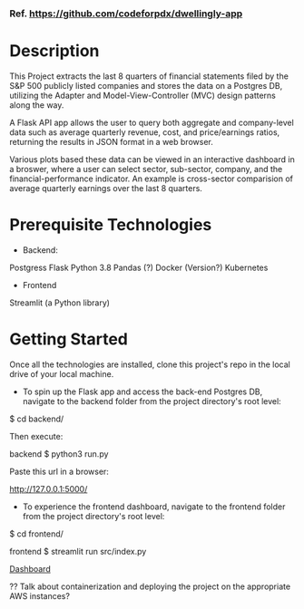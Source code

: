 ### Ref. https://github.com/codeforpdx/dwellingly-app

# Description

This Project extracts the last 8 quarters of financial statements filed by the S&P 500 publicly listed companies and stores the data on a Postgres DB, utilizing the Adapter and Model-View-Controller (MVC) design patterns along the way.

A Flask API app allows the user to query both aggregate and company-level data such as average quarterly revenue, cost, and price/earnings ratios, returning the results in JSON format in a web browser.

Various plots based these data can be viewed in an interactive dashboard in a broswer, where a user can select sector, sub-sector, company, and the financial-performance indicator.  An example is cross-sector comparision of average quarterly earnings over the last 8 quarters.

# Prerequisite Technologies

* Backend:

Postgress
Flask
Python 3.8
Pandas (?)
Docker (Version?)
Kubernetes

* Frontend

Streamlit (a Python library)

# Getting Started

Once all the technologies are installed, clone this project's repo in the local drive of your local machine.

* To spin up the Flask app and access the back-end Postgres DB, navigate to the backend folder from the project directory's root level:

$ cd backend/

Then execute:

backend $ python3 run.py 

Paste this url in a browser:

http://127.0.0.1:5000/

* To experience the frontend dashboard, navigate to the frontend folder from the project directory's root level:

$ cd frontend/

frontend $ streamlit run src/index.py 

[Dashboard](https://docs.google.com/document/d/e/2PACX-1vR32tVoSvUYB9-jgy_jT3-YbqrjJxQw8pXt13lmcwcjT7hfUW-2L4C5LJG5-BooBSDPGmUDvryonoaL/pub)

?? Talk about containerization and deploying the project on the appropriate AWS instances?

